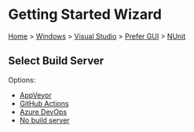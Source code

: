 <!--
GENERATED FILE - DO NOT EDIT
This file was generated by [MarkdownSnippets](https://github.com/SimonCropp/MarkdownSnippets).
Source File: /docs/mdsource/wiz/Windows_VisualStudio_Gui_NUnit.source.md
To change this file edit the source file and then run MarkdownSnippets.
-->

# Getting Started Wizard

[Home](/docs/wiz/readme.md) > [Windows](Windows.md) > [Visual Studio](Windows_VisualStudio.md) > [Prefer GUI](Windows_VisualStudio_Gui.md) > [NUnit](Windows_VisualStudio_Gui_NUnit.md)

## Select Build Server

Options:
 * [AppVeyor](Windows_VisualStudio_Gui_NUnit_AppVeyor.md)
 * [GitHub Actions](Windows_VisualStudio_Gui_NUnit_GitHubActions.md)
 * [Azure DevOps](Windows_VisualStudio_Gui_NUnit_AzureDevOps.md)
 * [No build server](Windows_VisualStudio_Gui_NUnit_None.md)
